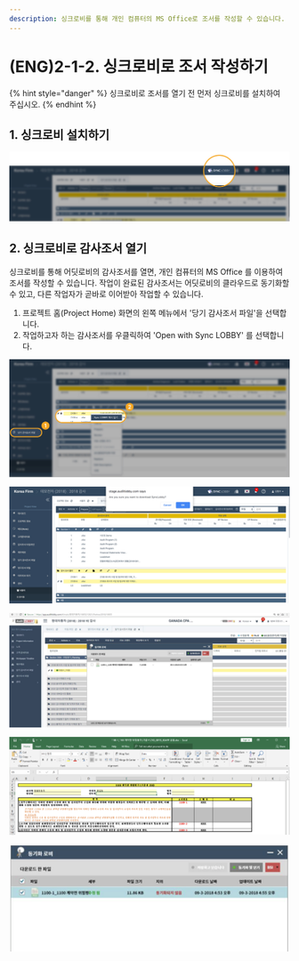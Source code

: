 ```yaml
---
description: 싱크로비를 통해 개인 컴퓨터의 MS Office로 조서를 작성할 수 있습니다.
---
```


# \(ENG\)2-1-2. 싱크로비로 조서 작성하기

{% hint style="danger" %}
싱크로비로 조서를 열기 전 먼저 싱크로비를 설치하여 주십시오.
{% endhint %}

## 1. 싱크로비 설치하기

![&#xC804;&#xCCB4; &#xD654;&#xBA74; &#xC0C1;&#xB2E8;&#xC5D0;&#xC11C; &apos;&#xC2F1;&#xD06C;&#xB85C;&#xBE44;&apos;&#xB97C; &#xB20C;&#xB7EC; &#xB2E4;&#xC6B4;&#xBC1B;&#xACE0; &#xC124;&#xCE58;&#xD569;&#xB2C8;&#xB2E4;. ](../../../../.gitbook/assets/2-1-2-download_synclobby.jpg)

## 2. 싱크로비로 감사조서 열기

싱크로비를 통해 어딧로비의 감사조서를 열면, 개인 컴퓨터의 MS Office 를 이용하여 조서를 작성할 수 있습니다. 작업이 완료된 감사조서는 어딧로비의 클라우드로 동기화할 수 있고, 다른 작업자가 곧바로 이어받아 작업할 수 있습니다.

1. 프로젝트 홈\(Project Home\) 화면의 왼쪽 메뉴에서 '당기 감사조서 파일'을 선택합니다.
2. 작업하고자 하는 감사조서를 우클릭하여 'Open with Sync LOBBY' 를 선택합니다. 

![](../../../../.gitbook/assets/2-1-2-wp_open_with_synclobby.jpg)

![](../../../../.gitbook/assets/2-1-2-wp_open_with_synclobby_msg.jpg)

![](../../../../.gitbook/assets/image-39.png)

![](../../../../.gitbook/assets/image-135.png)

![](../../../../.gitbook/assets/image-35.png)

